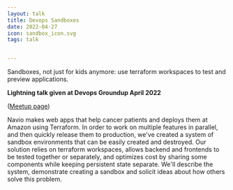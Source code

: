 ```yaml
---
layout: talk
title: Devops Sandboxes
date: 2022-04-27
icon: sandbox_icon.svg
tags: talk


---
```


Sandboxes, not just for kids anymore: use terraform workspaces to test and preview applications.

<!--more-->

**Lightning talk given at Devops Groundup April 2022**

([Meetup page](https://www.meetup.com/portland-devops-groundup/events/284785491/))

Navio makes web apps that help cancer patients and deploys them at Amazon using Terraform. In order to work on multiple features in parallel, and then quickly release them to production, we've created a system of sandbox environments that can be easily created and destroyed. Our solution relies on terraform workspaces, allows backend and frontends to be tested together or separately, and optimizes cost by sharing some components while keeping persistent state separate. We'll describe the system, demonstrate creating a sandbox and solicit ideas about how others solve this problem.

<object class="talk-embed" data="../../images/talks/20220427_sandboxes/20220427_sandboxes.pdf" type='application/pdf'></object>

